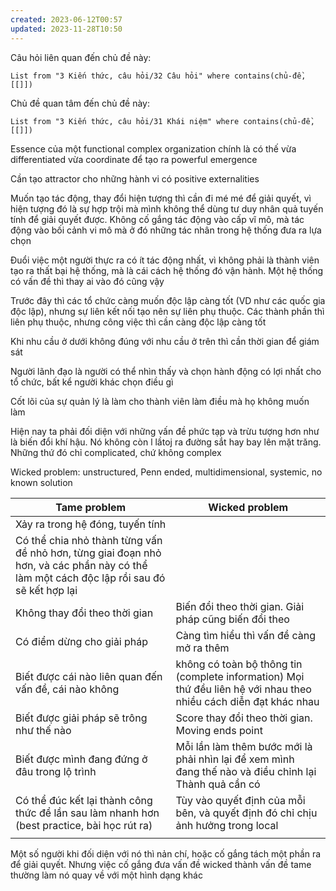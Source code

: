 ```yaml
---
created: 2023-06-12T00:57
updated: 2023-11-28T10:50
---
```

Câu hỏi liên quan đến chủ đề này:
```dataview
List from "3 Kiến thức, câu hỏi/32 Câu hỏi" where contains(chủ-đề,[[]]) 
```

Chủ đề quan tâm đến chủ đề này:
```dataview
List from "3 Kiến thức, câu hỏi/31 Khái niệm" where contains(chủ-đề,[[]]) 
```
Essence của một functional complex organization chính là có thế vừa differentiated vừa coordinate để tạo ra powerful emergence

Cần tạo attractor cho những hành vi có positive externalities

Muốn tạo tác động, thay đổi hiện tượng thì cần đi mé mé để giải quyết, vì hiện tượng đó là sự hợp trội mà mình không thể dùng tư duy nhân quả tuyến tính để giải quyết được. 
Không cố gắng tác động vào cấp vĩ mô, mà tác động vào bối cảnh vi mô mà ở đó những tác nhân trong hệ thống đưa ra lựa chọn

Đuổi việc một người thực ra có ít tác động nhất, vì không phải là thành viên tạo ra thất bại hệ thống, mà là cái cách hệ thống đó vận hành. Một hệ thống có vấn đề thì thay ai vào đó cũng vậy

Trước đây thì các tổ chức càng muốn độc lập càng tốt (VD như các quốc gia độc lập), nhưng sự liên kết nối tạo nên sự liên phụ thuộc. Các thành phần thì liên phụ thuộc, nhưng công việc thì cần càng độc lập càng tốt

Khi nhu cầu ở dưới không đúng với nhu cầu ở trên thì cần thời gian để giám sát

Người lãnh đạo là người có thể nhìn thấy và chọn hành động có lợi nhất cho tổ chức, bất kể người khác chọn điều gì

Cốt lõi của sự quản lý là làm cho thành viên làm điều mà họ không muốn làm

Hiện nay ta phải đối diện với những vấn đề phức tạp và trừu tượng hơn như là biến đổi khí hậu. Nó không còn l lầtoj ra đường sắt hay bay lên mặt trăng. Những thứ đó chỉ complicated, chứ không complex

Wicked problem: unstructured, Penn ended, multidimensional, systemic, no known solution

| Tame problem                                                                                                                             | Wicked problem                                                                                                     |
| ---------------------------------------------------------------------------------------------------------------------------------------- | ------------------------------------------------------------------------------------------------------------------ |
| Xảy ra trong hệ đóng, tuyến tính                                                                                                         |                                                                                                                    |
| Có thể chia nhỏ thành từng vấn đề nhỏ hơn, từng giai đoạn nhỏ hơn, và các phần này có thể làm một cách độc lập rồi sau đó sẽ kết hợp lại |                                                                                                                    |
| Không thay đổi theo thời gian                                                                                                            | Biến đổi theo thời gian. Giải pháp cũng biến đổi theo                                                              |
| Có điểm dừng cho giải pháp                                                                                                               | Càng tìm hiểu thì vấn đề càng mở ra thêm                                                                           |
| Biết được cái nào liên quan đến vấn đề, cái nào không                                                                                    | không có toàn bộ thông tin (complete information)  Mọi thứ đều liên hệ với nhau theo nhiều cách diễn đạt khác nhau |
| Biết được giải pháp sẽ trông như thế nào                                                                                                 | Score thay đổi theo thời gian. Moving ends point                                                                   |
| Biết được mình đang đứng ở đâu trong lộ trình                                                                                            | Mỗi lần làm thêm bước mới là phải nhìn lại để xem mình đang thế nào và điều chỉnh lại Thành quả cần có                     |
| Có thể đúc kết lại thành công thức để lần sau làm nhanh hơn (best practice, bài học rút ra)                                              | Tùy vào quyết định của mỗi bên, và quyết định đó chỉ chịu ảnh hưởng trong local                                    |
|                                                                                                                                          |                                                                                                                    |
Một số người khi đối diện với nó thì nản chí, hoặc cố gắng tách một phần ra để giải quyết. Nhưng việc cố gắng đưa vấn đề wicked thành vấn đề tame thường làm nó quay về với một hình dạng khác
